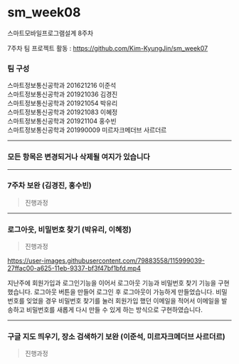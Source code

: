 # sm_week08
스마트모바일프로그램설계 8주차

7주차 팀 프로젝트 활동 : https://github.com/Kim-KyungJin/sm_week07

### 팀 구성   
스마트정보통신공학과 201621216 이준석   
스마트정보통신공학과 201921036 김경진   
스마트정보통신공학과 201921054 박유리   
스마트정보통신공학과 201921083 이혜정   
스마트정보통신공학과 201921104 홍수빈    
스마트정보통신공학과 201990009 미르자크메더브 사르더르    

   ***   
### 모든 항목은 변경되거나 삭제될 여지가 있습니다   
   ***   
   
### 7주차 보완 (김경진, 홍수빈)   
>진행과정   
>>   

   ***   
   
### 로그아웃, 비밀번호 찾기 (박유리, 이혜정)   
>진행과정   
>>

https://user-images.githubusercontent.com/79883558/115999039-27ffac00-a625-11eb-9337-bf3f47bf1bfd.mp4


지난주에 회원가입과 로그인기능을 이어서 로그아웃 기능과 비밀번호 찾기 기능을 구현했습니다.
로그아웃 버튼을 만들어 로그인 후 로그아웃이 가능하게 만들었습니다.
비밀번호를 잊었을 경우 비밀번호 찾기를 눌러 회원가입 했던 이메일을 적어서 이메일을 발송하고 
비밀번호를 새롭게 다시 만들 수 있게 하는 방식으로 구현하였습니다.

***   
   
### 구글 지도 띄우기, 장소 검색하기 보완 (이준석, 미르자크메더브 사르더르)   
>진행과정   
>>
